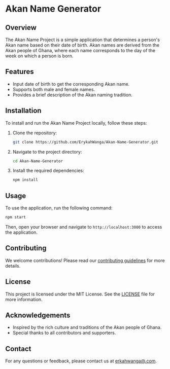 # Akan Name Generator

## Overview
The Akan Name Project is a simple application that determines a person's Akan name based on their date of birth. Akan names are derived from the Akan people of Ghana, where each name corresponds to the day of the week on which a person is born.

## Features
- Input date of birth to get the corresponding Akan name.
- Supports both male and female names.
- Provides a brief description of the Akan naming tradition.

## Installation
To install and run the Akan Name Project locally, follow these steps:

1. Clone the repository:
    ```bash
    git clone https://github.com/ErykahWanga/Akan-Name-Generator.git
    ```
2. Navigate to the project directory:
    ```bash
    cd Akan-Name-Generator
    ```
3. Install the required dependencies:
    ```bash
    npm install
    ```

## Usage
To use the application, run the following command:
```bash
npm start
```
Then, open your browser and navigate to `http://localhost:3000` to access the application.

## Contributing
We welcome contributions! Please read our [contributing guidelines](CONTRIBUTING.md) for more details.

## License
This project is licensed under the MIT License. See the [LICENSE](LICENSE) file for more information.

## Acknowledgements
- Inspired by the rich culture and traditions of the Akan people of Ghana.
- Special thanks to all contributors and supporters.

## Contact
For any questions or feedback, please contact us at [erkahwanga@.com](mailto:email@example.com).
